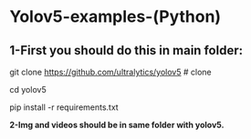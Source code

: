 # Yolov5-examples-(Python)
## 1-First you should do this in main folder:

git clone https://github.com/ultralytics/yolov5  # clone	

cd yolov5	

pip install -r requirements.txt	

**2-Img and videos should be in same folder with yolov5.**
